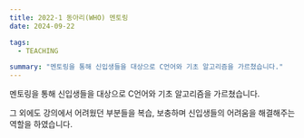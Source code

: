 ```yaml
---
title: 2022-1 동아리(WHO) 멘토링
date: 2024-09-22

tags:
  - TEACHING

summary: "멘토링을 통해 신입생들을 대상으로 C언어와 기초 알고리즘을 가르쳤습니다."
---
```


멘토링을 통해 신입생들을 대상으로 C언어와 기초 알고리즘을 가르쳤습니다.

그 외에도 강의에서 어려웠던 부분들을 복습, 보충하며 신입생들의 어려움을 해결해주는 역할을 하였습니다.



